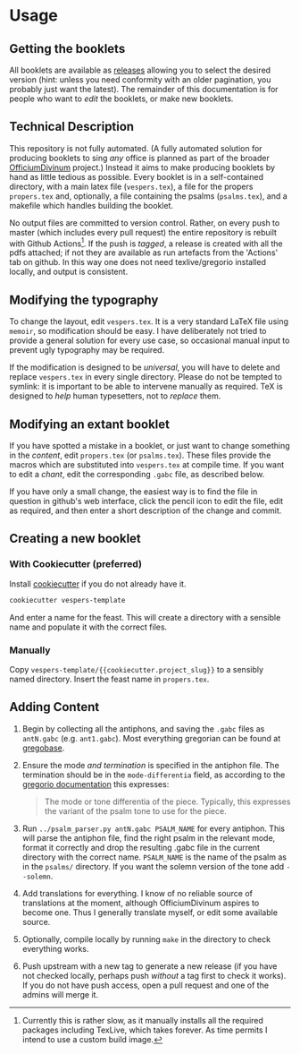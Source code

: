 # Usage
## Getting the booklets

All booklets are available as
[releases](https://github.com/OfficiumDivinum/SundayVespers/releases) allowing
you to select the desired version (hint: unless you need conformity with an
older pagination, you probably just want the latest).  The remainder of this
documentation is for people who want to *edit* the booklets, or make new
booklets.

## Technical Description

This repository is not fully automated.  (A fully automated solution for
producing booklets to sing *any* office is planned as part of the broader
[OfficiumDivinum](https://github.com/OfficiumDivinum) project.)  Instead it aims
to make producing booklets by hand as little tedious as possible.  Every booklet
is in a self-contained directory, with a main latex file (`vespers.tex`), a file
for the propers `propers.tex` and, optionally, a file containing the psalms
(`psalms.tex`), and a makefile which handles building the booklet.

No output files are committed to version control.  Rather, on every push to
master (which includes every pull request) the entire repository is rebuilt with
Github Actions[^1].  If the push is *tagged*, a release is created with all the
pdfs attached; if not they are available as run artefacts from the 'Actions' tab
on github. In this way one does not need texlive/gregorio installed locally, and
output is consistent.

[^1]: Currently this is rather slow, as it manually installs all the required
    packages including TexLive, which takes forever. As time permits I intend to
    use a custom build image.
    
## Modifying the typography

To change the layout, edit `vespers.tex`.  It is a very standard LaTeX file
using `memoir`, so modification should be easy.  I have deliberately not tried
to provide a general solution for every use case, so occasional manual input to
prevent ugly typography may be required.

If the modification is designed to be *universal*, you will have to delete and
replace `vespers.tex` in every single directory.  Please do not be tempted to
symlink: it is important to be able to intervene manually as required.  TeX is
designed to *help* human typesetters, not to *replace* them.

## Modifying an extant booklet

If you have spotted a mistake in a booklet, or just want to change something in
the *content*, edit `propers.tex` (or `psalms.tex`).  These files provide the
macros which are substituted into `vespers.tex` at compile time.  If you want to
edit a *chant*, edit the corresponding `.gabc` file, as described below.

If you have only a small change, the easiest way is to find the file in
question in github's web interface, click the pencil icon to edit the file, edit
as required, and then enter a short description of the change and commit.

## Creating a new booklet

### With Cookiecutter (preferred)

Install [cookiecutter](https://github.com/cookiecutter/cookiecutter) if you do
not already have it.

```bash
cookiecutter vespers-template
```

And enter a name for the feast.  This will create a directory with a sensible
name and populate it with the correct files.

### Manually

Copy `vespers-template/{{cookiecutter.project_slug}}` to a sensibly named
directory.  Insert the feast name in `propers.tex`.

## Adding Content

1. Begin by collecting all the antiphons, and saving the `.gabc` files as
   `antN.gabc` (e.g. `ant1.gabc`).  Most everything gregorian can be found at
   [gregobase](http://gregobase.selapa.net).
   
2. Ensure the mode *and termination* is specified in the antiphon file. The
   termination should be in the `mode-differentia` field, as according to the
   [gregorio documentation](http://gregorio-project.github.io/gabc/) this
   expresses: 
   > The mode or tone differentia of the piece. Typically, this expresses the
   > variant of the psalm tone to use for the piece.
   
3. Run `../psalm_parser.py antN.gabc PSALM_NAME` for every antiphon. This
   will parse the antiphon file, find the right psalm in the relevant mode,
   format it correctly and drop the resulting .gabc file in the current
   directory with the correct name.  `PSALM_NAME` is the name of the psalm as in
   the `psalms/` directory.  If you want the solemn version of the tone add
   `--solemn`.
   
4. Add translations for everything.  I know of no reliable source of
   translations at the moment, although OfficiumDivinum aspires to become one.
   Thus I generally translate myself, or edit some available source.

5. Optionally, compile locally by running `make` in the directory to check
   everything works.
   
6. Push upstream with a new tag to generate a new release (if you have not
   checked locally, perhaps push *without* a tag first to check it works).  If
   you do not have push access, open a pull request and one of the admins will
   merge it.

   
   
   

